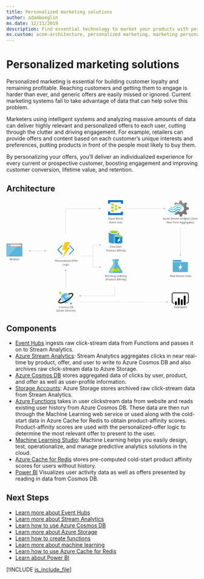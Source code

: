 ```yaml
---
title: Personalized marketing solutions
author: adamboeglin
ms.date: 12/11/2019
description: Find essential technology to market your products with personalized offers. Individualize your marketing for greater customer response using big-data insights.
ms.custom: acom-architecture, personalized marketing, marketing personalization, targeted marketing
---
```

# Personalized marketing solutions

Personalized marketing is essential for building customer loyalty and remaining profitable. Reaching customers and getting them to engage is harder than ever, and generic offers are easily missed or ignored. Current marketing systems fail to take advantage of data that can help solve this problem.

Marketers using intelligent systems and analyzing massive amounts of data can deliver highly relevant and personalized offers to each user, cutting through the clutter and driving engagement. For example, retailers can provide offers and content based on each customer’s unique interests and preferences, putting products in front of the people most likely to buy them.

By personalizing your offers, you’ll deliver an individualized experience for every current or prospective customer, boosting engagement and improving customer conversion, lifetime value, and retention.


## Architecture

<svg class="architecture-diagram" aria-labelledby="personalized-marketing" height="632.636" viewbox="0 0 1079.374 632.636" width="1079.374" xmlns="https://www.w3.org/2000/svg"><title id="personalized-marketing">Personalized marketing solutions</title><desc>Find essential technology to market your products with personalized offers. Individualize your marketing for greater customer response using big-data insights.</desc><path d="M0,314.01a3.55,3.55,0,0,0,3.609,3.49H86.44a3.55,3.55,0,0,0,3.61-3.489h0V259.52H0Z" fill="#59b4d9"></path><path d="M86.44,243.4H3.62A3.55,3.55,0,0,0,0,246.84H0v18.48H90.06V246.85a3.55,3.55,0,0,0-3.62-3.45" fill="#a0a1a2"></path><path d="M3.63,243.4A3.55,3.55,0,0,0,0,246.85v67.17a3.55,3.55,0,0,0,3.609,3.49H7.57l71-74.15Z" fill="#fff" opacity="0.2" style="isolation: isolate"></path><rect fill="#fff" height="6.86" width="60.65" x="23.16" y="251.66"></rect><path d="M20.37,254.98a8.64,8.64,0,0,1-8.79,8.48,8.5,8.5,0,1,1-.57-17h.57a8.64,8.64,0,0,1,8.79,8.48" fill="#59b4d9"></path><polygon fill="#fff" points="10.66 255.93 14.64 259.99 12.48 259.99 7.15 255.09 12.46 250.19 14.62 250.19 10.66 254.23 20.37 254.23 20.37 255.93 10.66 255.93"></polygon><path d="M654.32,401.85,629.17,359.8v-17h.45a5.263,5.263,0,1,0,.37-10.52h-27.8a5.265,5.265,0,1,0-.48,10.52h.93v17L577.5,401.85c-2.76,4.61-.5,8.39,5,8.39h66.79C654.82,410.24,657.08,406.46,654.32,401.85Z" fill="#59b4d9"></path><polygon fill="#b8d432" points="598.21 383.75 587.83 401.1 643.99 401.1 633.61 383.75 598.21 383.75"></polygon><path d="M614,388.91a5,5,0,0,0,5.07-4.9,4.73,4.73,0,0,0-.52-2.14h-9.12a4.72,4.72,0,0,0-.52,2.14A5,5,0,0,0,614,388.91Z" fill="#7fba00"></path><ellipse cx="623.54" cy="394.57" fill="#7fba00" rx="2.49" ry="2.4"></ellipse><path d="M577.5,401.85l25.15-42.05v-17h-.45a5.263,5.263,0,1,1-.37-10.52H614v27.41l-13.25,50.58H582.51C577,410.24,574.74,406.46,577.5,401.85Z" fill="#fff" opacity="0.25" style="isolation: isolate"></path><path d="M577.63,179.32V234c0,5.76,13.18,10.3,29.33,10.3v-65Z" fill="#3999c6"></path><path d="M606.65,244.3h.47c16.32,0,29.33-4.54,29.33-10.3V179.32h-29.8Z" fill="#59b4d9"></path><path d="M636.46,179.32c0,5.6-13.18,10.3-29.33,10.3s-29.49-4.7-29.49-10.3,13.18-10.3,29.33-10.3,29.49,4.7,29.49,10.3" fill="#fff"></path><path d="M630.5,178.72c0,3.79-10.51,6.82-23.37,6.82s-23.53-3-23.53-6.82,10.51-6.82,23.37-6.82,23.53,3,23.53,6.82" fill="#7fba00"></path><path d="M625.48,182.8c3.14-1.21,4.86-2.57,4.86-4.09,0-3.79-10.51-6.82-23.37-6.82s-23.37,3-23.37,6.82c0,1.51,1.88,3,4.86,4.09,4.23-1.67,11-2.57,18.51-2.57s14.28,1.06,18.51,2.57" fill="#b8d432"></path><path d="M615,200.98v36.51c0,3.79,8.78,6.82,19.61,6.82V200.98Z" fill="#0072c6"></path><path d="M634.26,244.3h.31c10.82,0,19.61-3,19.61-6.82v-36.5H634.26Z" fill="#0072c6"></path><path d="M634.26,244.3h.31c10.82,0,19.61-3,19.61-6.82v-36.5H634.26Z" fill="#fff" opacity="0.15" style="isolation: isolate"></path><path d="M654.19,200.98c0,3.79-8.78,6.82-19.61,6.82s-19.61-3-19.61-6.82,8.78-6.82,19.61-6.82,19.61,3,19.61,6.82" fill="#fff"></path><path d="M650.11,200.53c0,2.42-7.06,4.54-15.53,4.54s-15.53-2-15.53-4.54c0-2.42,7.06-4.54,15.53-4.54s15.53,2.12,15.53,4.54" fill="#7fba00"></path><path d="M646.82,203.25c2-.76,3.29-1.67,3.29-2.73,0-2.42-7.06-4.54-15.53-4.54-8.63,0-15.53,2-15.53,4.54,0,1.06,1.26,2,3.29,2.73a42.09,42.09,0,0,1,24.47,0" fill="#b8d432"></path><polygon fill="#fff" points="645.24 223.09 623.44 240.51 631.91 227.03 624.54 227.03 646.34 209.76 637.87 223.09 645.24 223.09"></polygon><text fill="#505050" font-family="SegoeUI, Segoe UI" font-size="14.81" style="isolation: isolate" transform="translate(295.88 608.13) scale(1.04 1)">Cosmos DB</text><text fill="#505050" font-family="SegoeUI, Segoe UI" font-size="14.81" style="isolation: isolate" transform="translate(281.81 627.87) scale(1.04 1)">(Azu</text><text fill="#505050" font-family="SegoeUI, Segoe UI" font-size="14.81" letter-spacing="-0.01em" style="isolation: isolate" transform="translate(311.95 627.87) scale(1.04 1)">r</text><text fill="#505050" font-family="SegoeUI, Segoe UI" font-size="14.81" style="isolation: isolate" transform="translate(317.08 627.87) scale(1.04 1)">e Se</text><text fill="#505050" font-family="SegoeUI, Segoe UI" font-size="14.81" letter-spacing="0.04em" style="isolation: isolate" transform="translate(345.47 627.87) scale(1.04 1)">r</text><text fill="#505050" font-family="SegoeUI, Segoe UI" font-size="14.81" style="isolation: isolate" transform="translate(351.42 627.87) scale(1.04 1)">vices)</text><g style="isolation: isolate"><text fill="#505050" font-family="SegoeUI, Segoe UI" font-size="14.81" style="isolation: isolate" transform="translate(944.75 608.13) scale(1.04 1)">Dashb</text><text fill="#505050" font-family="SegoeUI, Segoe UI" font-size="14.81" letter-spacing="-0.01em" style="isolation: isolate" transform="translate(987.682 608.13) scale(1.04 1)">o</text><text fill="#505050" font-family="SegoeUI, Segoe UI" font-size="14.81" style="isolation: isolate" transform="translate(996.5 608.13) scale(1.04 1)">a</text><text fill="#505050" font-family="SegoeUI, Segoe UI" font-size="14.81" letter-spacing="-0.01em" style="isolation: isolate" transform="translate(1004.332 608.13) scale(1.04 1)">r</text><text fill="#505050" font-family="SegoeUI, Segoe UI" font-size="14.81" style="isolation: isolate" transform="translate(1009.479 608.13) scale(1.04 1)">d</text></g><g style="isolation: isolate"><text fill="#505050" font-family="SegoeUI, Segoe UI" font-size="14.81" style="isolation: isolate" transform="translate(18.01 338.48) scale(1.04 1)">B</text><text fill="#505050" font-family="SegoeUI, Segoe UI" font-size="14.81" letter-spacing="-0.01em" style="isolation: isolate" transform="translate(26.84 338.48) scale(1.04 1)">r</text><text fill="#505050" font-family="SegoeUI, Segoe UI" font-size="14.81" style="isolation: isolate" transform="translate(31.988 338.48) scale(1.04 1)">owser</text></g><text fill="#505050" font-family="SegoeUI, Segoe UI" font-size="14.81" style="isolation: isolate" transform="translate(883.5 109.91) scale(1.04 1)">Azu</text><text fill="#505050" font-family="SegoeUI, Segoe UI" font-size="14.81" letter-spacing="-0.01em" style="isolation: isolate" transform="translate(909.01 109.91) scale(1.04 1)">r</text><text fill="#505050" font-family="SegoeUI, Segoe UI" font-size="14.81" style="isolation: isolate" transform="translate(914.14 109.91) scale(1.04 1)">e</text><text fill="#505050" font-family="SegoeUI, Segoe UI" font-size="14.81" letter-spacing="-0.029em" style="isolation: isolate" transform="translate(926.36 109.91) scale(1.04 1)">S</text><text fill="#505050" font-family="SegoeUI, Segoe UI" font-size="14.81" style="isolation: isolate" transform="translate(934.02 109.91) scale(1.04 1)">t</text><text fill="#505050" font-family="SegoeUI, Segoe UI" font-size="14.81" letter-spacing="-0.01em" style="isolation: isolate" transform="translate(939.21 109.91) scale(1.04 1)">r</text><text fill="#505050" font-family="SegoeUI, Segoe UI" font-size="14.81" style="isolation: isolate" transform="translate(944.34 109.91) scale(1.04 1)">eam Anal</text><text fill="#505050" font-family="SegoeUI, Segoe UI" font-size="14.81" style="isolation: isolate" transform="translate(1007.67 109.91) scale(1.04 1)">y</text><text fill="#505050" font-family="SegoeUI, Segoe UI" font-size="14.81" style="isolation: isolate" transform="translate(1015.14 109.91) scale(1.04 1)">tics (Near</text><text fill="#505050" font-family="SegoeUI, Segoe UI" font-size="14.81" letter-spacing="-0.029em" style="isolation: isolate" transform="translate(904.46 129.65) scale(1.04 1)">R</text><text fill="#505050" font-family="SegoeUI, Segoe UI" font-size="14.81" style="isolation: isolate" transform="translate(913.21 129.65) scale(1.04 1)">eal-Time Agg</text><text fill="#505050" font-family="SegoeUI, Segoe UI" font-size="14.81" letter-spacing="-0.01em" style="isolation: isolate" transform="translate(1004.03 129.65) scale(1.04 1)">r</text><text fill="#505050" font-family="SegoeUI, Segoe UI" font-size="14.81" style="isolation: isolate" transform="translate(1009.16 129.65) scale(1.04 1)">ega</text><text fill="#505050" font-family="SegoeUI, Segoe UI" font-size="14.81" letter-spacing="-0.01em" style="isolation: isolate" transform="translate(1034.01 129.65) scale(1.04 1)">t</text><text fill="#505050" font-family="SegoeUI, Segoe UI" font-size="14.81" style="isolation: isolate" transform="translate(1039.09 129.65) scale(1.04 1)">es)</text><path d="M626,37.77a1.34,1.34,0,0,1-1.277,1.4H613.31a1.34,1.34,0,0,1-1.45-1.4v-8.1a1.34,1.34,0,0,1,1.277-1.4H624.6a1.34,1.34,0,0,1,1.45,1.4Z" fill="#b8d432"></path><path d="M646.29,46.16a1.34,1.34,0,0,1-1.277,1.4H633.56a1.34,1.34,0,0,1-1.45-1.4v-8.1a1.34,1.34,0,0,1,1.277-1.4H644.84a1.34,1.34,0,0,1,1.45,1.4Z" fill="#b8d432"></path><path d="M626,54.54a1.34,1.34,0,0,1-1.277,1.4H613.31a1.34,1.34,0,0,1-1.45-1.4V46.4a1.34,1.34,0,0,1,1.277-1.4H624.6a1.34,1.34,0,0,1,1.4,1.277q0,.061,0,.123Z" fill="#b8d432"></path><path d="M605.78,29.4a1.34,1.34,0,0,1-1.277,1.4H592.75a1.34,1.34,0,0,1-1.45-1.4V21.01a1.34,1.34,0,0,1,1.277-1.4H604c1.16,0,1.74.56,1.74,1.4Z" fill="#b8d432"></path><path d="M656.42.05h-81A1.34,1.34,0,0,0,574,1.45V18.21a1.34,1.34,0,0,0,1.277,1.4h8.853a1.34,1.34,0,0,0,1.45-1.4v-7H646.3v7c0,.84.58,1.4,1.74,1.4h8.39a1.34,1.34,0,0,0,1.45-1.4V1.4A1.34,1.34,0,0,0,656.6,0h-.173Z" fill="#0072c6"></path><path d="M656.42,64.6H648a1.34,1.34,0,0,0-1.45,1.4v6.7H585.52v-7c0-.84-.58-1.4-1.74-1.4H575.4c-.87,0-1.45.56-1.45,1.68v16.5a1.34,1.34,0,0,0,1.277,1.4H656.42a1.34,1.34,0,0,0,1.45-1.4V66a1.34,1.34,0,0,0-1.277-1.4h-.173Z" fill="#0072c6"></path><path d="M605.78,46.16a1.34,1.34,0,0,1-1.277,1.4H592.75a1.34,1.34,0,0,1-1.45-1.4V37.77a1.34,1.34,0,0,1,1.277-1.4H604c1.16,0,1.74.56,1.74,1.4Z" fill="#b8d432"></path><path d="M605.78,62.92a1.34,1.34,0,0,1-1.277,1.4H592.75a1.34,1.34,0,0,1-1.45-1.4V54.54a1.34,1.34,0,0,1,1.277-1.4H604c1.16,0,1.74.56,1.74,1.4Z" fill="#b8d432"></path><text fill="#505050" font-family="SegoeUI, Segoe UI" font-size="14.81" style="isolation: isolate" transform="translate(574.24 109.91) scale(1.04 1)">Input E</text><text fill="#505050" font-family="SegoeUI, Segoe UI" font-size="14.81" letter-spacing="-0.01em" style="isolation: isolate" transform="translate(621.85 109.91) scale(1.04 1)">v</text><text fill="#505050" font-family="SegoeUI, Segoe UI" font-size="14.81" style="isolation: isolate" transform="translate(629.11 109.91) scale(1.04 1)">ents</text><text fill="#505050" font-family="SegoeUI, Segoe UI" font-size="14.81" style="isolation: isolate" transform="translate(581.03 129.65) scale(1.04 1)">E</text><text fill="#505050" font-family="SegoeUI, Segoe UI" font-size="14.81" letter-spacing="-0.01em" style="isolation: isolate" transform="translate(588.78 129.65) scale(1.04 1)">v</text><text fill="#505050" font-family="SegoeUI, Segoe UI" font-size="14.81" style="isolation: isolate" transform="translate(596.04 129.65) scale(1.04 1)">ent Hub</text><text fill="#505050" font-family="SegoeUI, Segoe UI" font-size="14.81" style="isolation: isolate" transform="translate(582.36 268.55) scale(1.04 1)">Cold</text><text fill="#505050" font-family="SegoeUI, Segoe UI" font-size="14.81" letter-spacing="-0.029em" style="isolation: isolate" transform="translate(617.79 268.55) scale(1.04 1)">S</text><text fill="#505050" font-family="SegoeUI, Segoe UI" font-size="14.81" style="isolation: isolate" transform="translate(625.45 268.55) scale(1.04 1)">ta</text><text fill="#505050" font-family="SegoeUI, Segoe UI" font-size="14.81" letter-spacing="0.029em" style="isolation: isolate" transform="translate(638.45 268.55) scale(1.04 1)">r</text><text fill="#505050" font-family="SegoeUI, Segoe UI" font-size="14.81" style="isolation: isolate" transform="translate(644.23 268.55) scale(1.04 1)">t</text><text fill="#505050" font-family="SegoeUI, Segoe UI" font-size="14.81" style="isolation: isolate" transform="translate(563.25 288.3) scale(1.04 1)">P</text><text fill="#505050" font-family="SegoeUI, Segoe UI" font-size="14.81" letter-spacing="-0.01em" style="isolation: isolate" transform="translate(571.84 288.3) scale(1.04 1)">r</text><text fill="#505050" font-family="SegoeUI, Segoe UI" font-size="14.81" style="isolation: isolate" transform="translate(576.97 288.3) scale(1.04 1)">oduct Affinity</text><text fill="#505050" font-family="SegoeUI, Segoe UI" font-size="14.81" style="isolation: isolate" transform="translate(555.2 432.39) scale(1.04 1)">Maching Lea</text><text fill="#505050" font-family="SegoeUI, Segoe UI" font-size="14.81" style="isolation: isolate" transform="translate(641.22 432.39) scale(1.04 1)">r</text><text fill="#505050" font-family="SegoeUI, Segoe UI" font-size="14.81" style="isolation: isolate" transform="translate(646.52 432.39) scale(1.04 1)">ning</text><text fill="#505050" font-family="SegoeUI, Segoe UI" font-size="14.81" style="isolation: isolate" transform="translate(558.64 452.13) scale(1.04 1)">(P</text><text fill="#505050" font-family="SegoeUI, Segoe UI" font-size="14.81" letter-spacing="-0.01em" style="isolation: isolate" transform="translate(571.85 452.13) scale(1.04 1)">r</text><text fill="#505050" font-family="SegoeUI, Segoe UI" font-size="14.81" style="isolation: isolate" transform="translate(576.98 452.13) scale(1.04 1)">oduct Affinity)</text><text fill="#505050" font-family="SegoeUI, Segoe UI" font-size="14.81" style="isolation: isolate" transform="translate(923.85 432.39) scale(1.04 1)">Raw</text><text fill="#505050" font-family="SegoeUI, Segoe UI" font-size="14.81" letter-spacing="-0.029em" style="isolation: isolate" transform="translate(956.11 432.39) scale(1.04 1)">S</text><text fill="#505050" font-family="SegoeUI, Segoe UI" font-size="14.81" style="isolation: isolate" transform="translate(963.771 432.39) scale(1.04 1)">t</text><text fill="#505050" font-family="SegoeUI, Segoe UI" font-size="14.81" letter-spacing="-0.01em" style="isolation: isolate" transform="translate(968.96 432.39) scale(1.04 1)">r</text><text fill="#505050" font-family="SegoeUI, Segoe UI" font-size="14.81" style="isolation: isolate" transform="translate(974.09 432.39) scale(1.04 1)">eam Data</text><text fill="#505050" font-family="SegoeUI, Segoe UI" font-size="14.81" letter-spacing="-0.04em" style="isolation: isolate" transform="translate(273.03 347.82) scale(1.04 1)">P</text><text fill="#505050" font-family="SegoeUI, Segoe UI" font-size="14.81" style="isolation: isolate" transform="translate(281.05 347.82) scale(1.04 1)">e</text><text fill="#505050" font-family="SegoeUI, Segoe UI" font-size="14.81" letter-spacing="0.01em" style="isolation: isolate" transform="translate(289.07 347.82) scale(1.04 1)">r</text><text fill="#505050" font-family="SegoeUI, Segoe UI" font-size="14.81" style="isolation: isolate" transform="translate(294.51 347.82) scale(1.04 1)">sonalized Offer</text><text fill="#505050" font-family="SegoeUI, Segoe UI" font-size="14.81" style="isolation: isolate" transform="translate(317.04 367.56) scale(1.04 1)">Logic</text><line fill="none" stroke="#afafaf" stroke-miterlimit="10" stroke-width="0.94" x1="132.8" x2="218.04" y1="285.26" y2="285.26"></line><polygon fill="#afafaf" points="134.26 290.27 125.59 285.26 134.26 280.25 134.26 290.27"></polygon><polygon fill="#afafaf" points="216.58 290.27 225.25 285.26 216.58 280.25 216.58 290.27"></polygon><line fill="none" stroke="#afafaf" stroke-miterlimit="10" stroke-width="0.94" x1="334.25" x2="334.25" y1="194.38" y2="47.55"></line><line fill="none" stroke="#afafaf" stroke-miterlimit="10" stroke-width="0.94" x1="525.61" x2="334.77" y1="47.72" y2="47.72"></line><polygon fill="#afafaf" points="524.14 42.71 532.82 47.72 524.14 52.73 524.14 42.71"></polygon><line fill="none" stroke="#afafaf" stroke-miterlimit="10" stroke-width="0.94" x1="890.38" x2="682.69" y1="47.6" y2="47.6"></line><polygon fill="#afafaf" points="888.92 42.59 897.59 47.6 888.92 52.61 888.92 42.59"></polygon><line fill="none" stroke="#afafaf" stroke-miterlimit="10" stroke-width="0.94" x1="904.58" x2="410.78" y1="573.35" y2="573.23"></line><polygon fill="#afafaf" points="903.11 568.34 911.79 573.35 903.11 578.35 903.11 568.34"></polygon><line fill="none" stroke="#afafaf" stroke-miterlimit="10" stroke-width="0.94" x1="612.03" x2="612.03" y1="485.56" y2="538.34"></line><line fill="none" stroke="#afafaf" stroke-miterlimit="10" stroke-width="0.94" x1="417.98" x2="612.03" y1="538.94" y2="538.94"></line><polygon fill="#afafaf" points="419.45 543.95 410.78 538.94 419.45 533.93 419.45 543.95"></polygon><line fill="none" stroke="#afafaf" stroke-miterlimit="10" stroke-width="0.94" x1="981.7" x2="981.7" y1="155.39" y2="307.07"></line><polygon fill="#afafaf" points="976.69 305.6 981.7 314.28 986.71 305.6 976.69 305.6"></polygon><path d="M382.06,281.16a2.69,2.69,0,0,0,0-3.43l-4.61-4.61-20.53-19.93a2.33,2.33,0,0,0-3.27,0h0a2.26,2.26,0,0,0,0,3.43l21.57,21.13a2.52,2.52,0,0,1,0,3.43l-22,21.87a2.52,2.52,0,0,0,0,3.43h0a2.49,2.49,0,0,0,3.27,0l20.38-20.23.15-.15Z" fill="#3999c6"></path><path d="M288,281.16a2.69,2.69,0,0,1,0-3.43l4.61-4.61,20.53-19.94a2.33,2.33,0,0,1,3.27,0h0a2.26,2.26,0,0,1,0,3.43l-21.13,21.13a2.52,2.52,0,0,0,0,3.43l21.57,21.87a2.52,2.52,0,0,1,0,3.43h0a2.49,2.49,0,0,1-3.27,0l-20.83-19.95-.15-.15Z" fill="#3999c6"></path><polygon fill="#fcd116" points="358.25 236.67 329.24 236.67 313.62 280.71 332.66 280.85 317.79 324.45 358.85 266.27 338.91 266.27 358.25 236.67"></polygon><polygon fill="#ff8c00" opacity="0.3" points="338.91 266.27 358.25 236.67 343.08 236.67 327.01 273.27 346.05 273.42 317.79 324.45 358.85 266.27 338.91 266.27" style="isolation: isolate"></polygon><rect fill="#333940" fill-opacity="0" height="85.64" width="85.64" x="938.88" y="328.73"></rect><path d="M989.46,344.79,987,340.51a5.52,5.52,0,0,0-4.55-2.68H944.23a5.37,5.37,0,0,0-5.35,5.35v2.94h51.39C990,345.6,989.72,345.33,989.46,344.79Z" fill="#3596c5"></path><path d="M1021.31,348.81H938.88v51.12a5.37,5.37,0,0,0,5.35,5.35h74.94a5.37,5.37,0,0,0,5.35-5.35v-46.3A5.29,5.29,0,0,0,1021.31,348.81Zm-28.64,25.42-15.26,21.68c0,.27-.27.27-.53.27h-.27c-.27-.27-.53-.54-.27-.8l4-12.85h-8.83a.93.93,0,0,1-.53-.27v-.8l14.72-21.41c0-.27.27-.27.53-.27h.27c.27.27.53.54.27.8L983,373.17h9.1a.86.86,0,0,1,.8.8.26.26,0,0,0-.27.25v.01h.04Z" fill="#5bafd5"></path><line fill="none" stroke="#afafaf" stroke-miterlimit="10" stroke-width="0.94" x1="488.39" x2="488.39" y1="252.72" y2="376.91"></line><line fill="none" stroke="#afafaf" stroke-miterlimit="10" stroke-width="0.94" x1="526.15" x2="488.39" y1="252.72" y2="252.72"></line><polygon fill="#afafaf" points="524.68 247.72 533.35 252.72 524.68 257.73 524.68 247.72"></polygon><line fill="none" stroke="#afafaf" stroke-miterlimit="10" stroke-width="0.94" x1="526.15" x2="488.39" y1="377.44" y2="377.44"></line><polygon fill="#afafaf" points="524.68 372.43 533.35 377.44 524.68 382.45 524.68 372.43"></polygon><line fill="none" stroke="#afafaf" stroke-miterlimit="10" stroke-width="0.94" x1="488.39" x2="420.41" y1="314.28" y2="314.28"></line><line fill="none" stroke="#afafaf" stroke-miterlimit="10" stroke-width="0.94" x1="335.04" x2="335.04" y1="495.2" y2="396.42"></line><polygon fill="#afafaf" points="340.05 397.89 335.04 389.22 330.04 397.89 340.05 397.89"></polygon><path d="M1018.07,582.25h-1.93V578.4h1.93a7.44,7.44,0,0,0,7.43-7.43V531.54a7.44,7.44,0,0,0-7.43-7.43H944.94a7.44,7.44,0,0,0-7.43,7.43v39.43a7.44,7.44,0,0,0,7.43,7.43h1.93v3.86h-1.93a11.3,11.3,0,0,1-11.29-11.29V531.54a11.3,11.3,0,0,1,11.29-11.29h73.12a11.3,11.3,0,0,1,11.29,11.29v39.43a11.3,11.3,0,0,1-11.29,11.29"></path><path d="M956.8,569.33h0a5.24,5.24,0,0,1,5.24,5.24v12.08a5.24,5.24,0,0,1-5.24,5.24h0a5.24,5.24,0,0,1-5.24-5.23h0V574.57A5.24,5.24,0,0,1,956.8,569.33Z"></path><path d="M973.27,591.88a5.24,5.24,0,0,1-5.24-5.24v-31a5.24,5.24,0,0,1,10.48,0v31a5.24,5.24,0,0,1-5.24,5.24"></path><path d="M1006.22,591.73a5.24,5.24,0,0,1-5.24-5.24v-43.9a5.24,5.24,0,0,1,10.48-.02v.02h0v43.9a5.24,5.24,0,0,1-5.24,5.24"></path><path d="M989.74,591.88a5.24,5.24,0,0,1-5.24-5.24v-23a5.24,5.24,0,1,1,10.48-.02v23.02a5.24,5.24,0,0,1-5.24,5.24"></path><path d="M362.76,546.08a28,28,0,1,1-33.82-20.68H329a27.9,27.9,0,0,1,33.729,20.474v.006Z" fill="#59b4d9"></path><path d="M331.56,563.87a7.44,7.44,0,0,0-7.41-7.47H323a7.4,7.4,0,0,0-7.26-9.13H308a27.72,27.72,0,0,0,6.74,24h9.38a7.44,7.44,0,0,0,7.46-7.42v-.01Z" fill="#fff" opacity="0.5" style="isolation: isolate"></path><path d="M340.8,533.08a5,5,0,0,0,.2,1.32h-3.22a7.73,7.73,0,1,0,0,15.46h25.61A27.41,27.41,0,0,0,348.9,528.1h-3.05a5,5,0,0,0-5.05,4.95Z" fill="#fff" opacity="0.5" style="isolation: isolate"></path><path d="M363.36,555.58H348.08a6.31,6.31,0,0,0-6.33,6.29h0a6.25,6.25,0,0,0,.76,3,6.29,6.29,0,0,0,1.91,12.3h4.26A27.92,27.92,0,0,0,363.36,555.58Z" fill="#fff" opacity="0.5" style="isolation: isolate"></path><path d="M304.15,534.01a.86.86,0,0,1-.86-.85h0a9.79,9.79,0,0,0-9.8-9.77.86.86,0,1,1,0-1.71,9.79,9.79,0,0,0,9.8-9.75.86.86,0,0,1,1.72,0,9.79,9.79,0,0,0,9.8,9.77.86.86,0,1,1,0,1.71,9.79,9.79,0,0,0-9.8,9.76A.86.86,0,0,1,304.15,534.01Z" fill="#b8d432"></path><path d="M364.6,589.06a.51.51,0,0,1-.51-.51h0a5.86,5.86,0,0,0-5.87-5.83.51.51,0,1,1,0-1h0a5.86,5.86,0,0,0,5.86-5.84.51.51,0,0,1,1,0,5.86,5.86,0,0,0,5.9,5.82H371a.51.51,0,1,1,0,1h0a5.86,5.86,0,0,0-5.86,5.84.51.51,0,0,1-.51.51h0Z" fill="#0072c6"></path><path d="M376.34,527.45c-2.67-4.38-9.39-5.39-19.42-2.94a79.909,79.909,0,0,0-9.21,2.94,28.249,28.249,0,0,1,5.43,3.47c1.71-.56,3.38-1.07,5-1.46a35,35,0,0,1,8.17-1.16c3.29,0,5.1.81,5.7,1.8,1,1.62.08,5.91-5.75,12.64-1,1.2-2.2,2.41-3.43,3.63a127.13,127.13,0,0,1-45.18,27.64c-10.15,3.31-17.08,3.24-18.63.7s1.55-8.74,9.13-16.28a27.731,27.731,0,0,1-.62-6.52c-12.06,10.9-16,20.34-12.85,25.45,1.63,2.67,5.2,4.17,10.41,4.17a53,53,0,0,0,18-4,138.29,138.29,0,0,0,40.42-24.84,79,79,0,0,0,6.59-6.66C376.86,538.27,379,531.82,376.34,527.45Z"></path><path d="M1014.29,63.67l2.79-7.22,12.8-4.42V41.79l-1.4-.47-11.41-3.26-2.79-7.22,5.82-11.87h0l-7.22-7.22-1.4.7L1001,17.81l-7.45-3L988.92,2.4H978.45L978,3.85l-3.49,10.94-7.22,2.79-12.34-5.35-7.46,7.17.7,1.4,3.26,6.05a36.64,36.64,0,0,1,18.39-4.66,37.55,37.55,0,0,1,24,9.78,53.878,53.878,0,0,1,4.42,3.72,17.768,17.768,0,0,1,1.86,2.56,18.15,18.15,0,0,1-4.66,23.28A17.83,17.83,0,0,1,977,64.13c-.7-.47-1.16-.47-1.4-.7h0a24.168,24.168,0,0,1-4-2.79c-.47,0-.7-.47-1.4-.47a5.74,5.74,0,0,0-4,1.86l-.47.47h0A35,35,0,0,1,951,71.82l-2.09,4.42,7,7,.47.47,1.4-.7,10.47-5.35,7.17,2.74,4,12.34h10.47l.47-1.4L994,80.4l7.22-2.79,12.34,5.35,7-7.68-.7-1.4Z" fill="#7a7a7a"></path><path d="M951.91,45.51h0c-7.91,8.38-20.72,8.38-28.17-.47a2,2,0,0,0-3.26,0,2.64,2.64,0,0,0-.7,1.86,4.44,4.44,0,0,0,.7,1.86c9.31,10.47,24.91,10.71,34.92.47h0c7.91-7.91,20.25-8.15,27.93.7,1.16,1.16,2.56,1.16,3.26,0a2.64,2.64,0,0,0,.7-1.86,4.44,4.44,0,0,0-.7-1.86,23.42,23.42,0,0,0-33.043-2.272Q952.691,44.684,951.91,45.51Z" fill="#48c8ef"></path><path d="M969.37,49.93a14.78,14.78,0,0,0-11.17,4.66l-.47.47-.47.47A26.24,26.24,0,0,1,937,63.9c-7.68,0-14.43-3.72-20-9.31-1.16-1.16-2.56-1.16-3.26,0-.23,0-.23.47-.23,1.16a3.13,3.13,0,0,0,1.16,2.09,30.77,30.77,0,0,0,23.28,10.94c8.61.47,17-3.26,23.51-10.24l.47-.47.47-.47a10.55,10.55,0,0,1,7.67-3.2c2.79,0,5.35,1.4,7.68,3.72,1.16,1.16,2.56,1.16,3.26,0a2.64,2.64,0,0,0,.7-1.86A4.441,4.441,0,0,0,981,54.4,18.93,18.93,0,0,0,969.37,49.93Z" fill="#00abec"></path><path d="M949.82,40.4a27.3,27.3,0,0,1,20.25-8.61c7.45,0,14.43,3.72,19.55,9.31,1.16,1.16,2.56,1.16,3.26,0a2.64,2.64,0,0,0,.7-1.86,4.44,4.44,0,0,0-.7-1.86A30.77,30.77,0,0,0,969.6,26.4a31.26,31.26,0,0,0-23.51,10.24l-.47.47-.47.47a10.55,10.55,0,0,1-7.68,3.26c-3,0-5.35-1.4-7.68-3.72-1.16-1.16-2.56-1.16-3.26,0a2.64,2.64,0,0,0-.7,1.86,4.44,4.44,0,0,0,.7,1.86A15,15,0,0,0,947.7,42.212q.49-.43.941-.9l.47-.47Z" fill="#84d6ef"></path><g opacity="0.2"><path d="M971.46,60.4c-.47,0-.7-.47-1.4-.47a5.74,5.74,0,0,0-4,1.86l-.47.47a35,35,0,0,1-14.9,9.31l-2.09,4.42,3.72,3.72Z" fill="#f1f1f1"></path><path d="M951.68,27.12a36.64,36.64,0,0,1,18.39-4.66,37.55,37.55,0,0,1,24,9.78c1.16.93,2.09,1.63,3.26,2.56l19.32-19.32-4-4-1.4.7-10.47,5.35-7.22-2.79L988.92,2.4H978.45L978,3.85l-3.49,10.94-7.22,2.79-12.34-5.35-7.46,7.17.7,1.4Z" fill="#f1f1f1"></path></g></svg>

## Components
* [Event Hubs](https://azure.microsoft.com/services/event-hubs/) ingests raw click-stream data from Functions and passes it on to Stream Analytics.
* [Azure Stream Analytics](https://azure.microsoft.com/services/stream-analytics/): Stream Analytics aggregates clicks in near real-time by product, offer, and user to write to Azure Cosmos DB and also archives raw click-stream data to Azure Storage.
* [Azure Cosmos DB](https://azure.microsoft.com/services/cosmos-db/) stores aggregated data of clicks by user, product, and offer as well as user-profile information.
* [Storage Accounts](https://azure.microsoft.com/services/storage/): Azure Storage stores archived raw click-stream data from Stream Analytics.
* [Azure Functions](https://azure.microsoft.com/services/functions/) takes in user clickstream data from website and reads existing user history from Azure Cosmos DB. These data are then run through the Machine Learning web service or used along with the cold-start data in Azure Cache for Redis to obtain product-affinity scores. Product-affinity scores are used with the personalized-offer logic to determine the most relevant offer to present to the user.
* [Machine Learning Studio](https://azure.microsoft.com/services/machine-learning-studio/): Machine Learning helps you easily design, test, operationalize, and manage predictive analytics solutions in the cloud.
* [Azure Cache for Redis](https://azure.microsoft.com/services/cache/) stores pre-computed cold-start product affinity scores for users without history.
* [Power BI](https://powerbi.microsoft.comhttps://azure.microsoft.com/) Visualizes user activity data as well as offers presented by reading in data from Cosmos DB.

## Next Steps
* [Learn more about Event Hubs](https://docs.microsoft.com/azure/event-hubs/event-hubs-what-is-event-hubs)
* [Learn more about Stream Analytics](https://docs.microsoft.com/azure/stream-analytics/stream-analytics-introduction)
* [Learn how to use Azure Cosmos DB](https://docs.microsoft.com/azure/cosmos-db)
* [Learn more about Azure Storage](https://docs.microsoft.com/azure/storage/storage-introduction)
* [Learn how to create functions](https://docs.microsoft.com/azure/azure-functions)
* [Learn more about machine learning](https://docs.microsoft.com/azure/machine-learning/machine-learning-what-is-machine-learning)
* [Learn how to use Azure Cache for Redis](https://docs.microsoft.com/azure/redis-cache/cache-dotnet-how-to-use-azure-redis-cache)
* [Learn about Power BI](https://powerbi.microsoft.com/documentation/powerbi-landing-page/)

[!INCLUDE [js_include_file](../../_js/index.md)]
